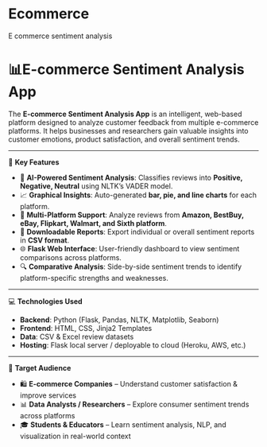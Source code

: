 # Ecommerce
E commerce sentiment analysis
# 📊E-commerce Sentiment Analysis App  

The **E-commerce Sentiment Analysis App** is an intelligent, web-based platform designed to analyze customer feedback from multiple e-commerce platforms. It helps businesses and researchers gain valuable insights into customer emotions, product satisfaction, and overall sentiment trends.  

---
🔑 **Key Features**  
- 🤖 **AI-Powered Sentiment Analysis**: Classifies reviews into **Positive, Negative, Neutral** using NLTK’s VADER model.  
- 📈 **Graphical Insights**: Auto-generated **bar, pie, and line charts** for each platform.  
- 🛒 **Multi-Platform Support**: Analyze reviews from **Amazon, BestBuy, eBay, Flipkart, Walmart, and Sixth platform**.  
- 📑 **Downloadable Reports**: Export individual or overall sentiment reports in **CSV format**.  
- 🌐 **Flask Web Interface**: User-friendly dashboard to view sentiment comparisons across platforms.  
- 🔍 **Comparative Analysis**: Side-by-side sentiment trends to identify platform-specific strengths and weaknesses.  

---

💻 **Technologies Used**  
- **Backend**: Python (Flask, Pandas, NLTK, Matplotlib, Seaborn)  
- **Frontend**: HTML, CSS, Jinja2 Templates  
- **Data**: CSV & Excel review datasets  
- **Hosting**: Flask local server / deployable to cloud (Heroku, AWS, etc.)  

---

👥 **Target Audience**  
- 🛍 **E-commerce Companies** – Understand customer satisfaction & improve services  
- 📊 **Data Analysts / Researchers** – Explore consumer sentiment trends across platforms  
- 🎓 **Students & Educators** – Learn sentiment analysis, NLP, and visualization in real-world context  
